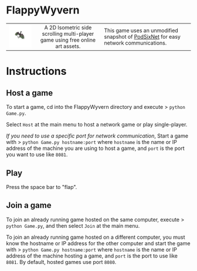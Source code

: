 # FlappyWyvern

|              |                                                          |      |
|------------- |:--------------------------------------------------------:|:-----|
|![Wyvern](https://raw.githubusercontent.com/erikbuck/FlappyWyvern/master/images/wyvernNE0.png)|A 2D Isometric side scrolling multi-player game using free online art assets.|This game uses an unmodified snapshot of [PodSixNet](https://github.com/chr15m/PodSixNet/) for easy network communications.|

# Instructions

## Host a game

To start a game, cd into the FlappyWyvern directory and execute > `python Game.py`.

Select `Host` at the main menu to host a network game or play single-player.

*If you need to use a specific port for network communication*, Start a game with > `python Game.py hostname:port` where `hostname` is the name or IP address of the machine you are using to host a game, and `port` is the port you want to use like `8081`.

## Play 

Press the space bar to "flap".

## Join a game

To join an already running game hosted on the same computer, execute > `python Game.py`, and then select `Join` at the main menu.

To join an already running game hosted on a different computer, you must know the hostname or IP address for the other computer and start the game with > `python Game.py hostname:port` where `hostname` is the name or IP address of the machine hosting a game, and `port` is the port to use like `8081`. By default,  hosted games use port `8080`.
